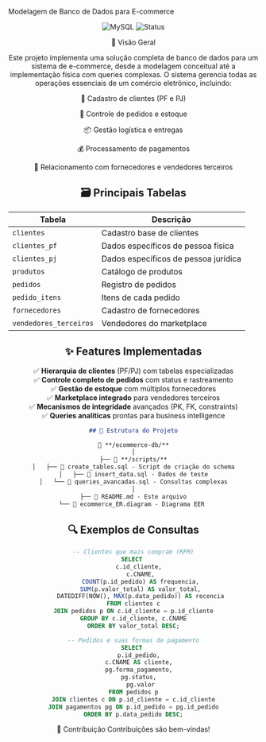
Modelagem de Banco de Dados para E-commerce
<div align="center"> <img src="https://img.shields.io/badge/MySQL-8.0+-blue?logo=mysql" alt="MySQL"> <img src="https://img.shields.io/badge/Status-Concluído-brightgreen" alt="Status"> 

📌 Visão Geral


Este projeto implementa uma solução completa de banco de dados para um sistema de e-commerce, desde a modelagem conceitual até a implementação física com queries complexas. O sistema gerencia todas as operações essenciais de um comércio eletrônico, incluindo:

👥 Cadastro de clientes (PF e PJ)

🛒 Controle de pedidos e estoque

📦 Gestão logística e entregas

💰 Processamento de pagamentos

🤝 Relacionamento com fornecedores e vendedores terceiros




## 🗃️ Principais Tabelas

| Tabela                | Descrição                          |
|-----------------------|------------------------------------|
| `clientes`            | Cadastro base de clientes          |
| `clientes_pf`         | Dados específicos de pessoa física |
| `clientes_pj`         | Dados específicos de pessoa jurídica |
| `produtos`            | Catálogo de produtos               |
| `pedidos`             | Registro de pedidos                |
| `pedido_itens`        | Itens de cada pedido               |
| `fornecedores`        | Cadastro de fornecedores           |
| `vendedores_terceiros`| Vendedores do marketplace          |






## ✨ Features Implementadas

✅ **Hierarquia de clientes** (PF/PJ) com tabelas especializadas  
✅ **Controle completo de pedidos** com status e rastreamento  
✅ **Gestão de estoque** com múltiplos fornecedores  
✅ **Marketplace integrado** para vendedores terceiros  
✅ **Mecanismos de integridade** avançados (PK, FK, constraints)  
✅ **Queries analíticas** prontas para business intelligence  


```markdown
## 📂 Estrutura do Projeto

📁 **/ecommerce-db/**
│
├── 📂 **/scripts/**
│   ├── 📄 create_tables.sql - Script de criação do schema
│   ├── 📄 insert_data.sql - Dados de teste
│   └── 📄 queries_avancadas.sql - Consultas complexas
│
├── 📄 README.md - Este arquivo
└── 📄 ecommerce_ER.diagram - Diagrama EER 
```

## 🔍 Exemplos de Consultas

```sql
-- Clientes que mais compram (RFM)
SELECT 
    c.id_cliente, 
    c.CNAME,
    COUNT(p.id_pedido) AS frequencia,
    SUM(p.valor_total) AS valor_total,
    DATEDIFF(NOW(), MAX(p.data_pedido)) AS recencia
FROM clientes c
JOIN pedidos p ON c.id_cliente = p.id_cliente
GROUP BY c.id_cliente, c.CNAME
ORDER BY valor_total DESC;

-- Pedidos e suas formas de pagamento
SELECT 
    p.id_pedido, 
    c.CNAME AS cliente, 
    pg.forma_pagamento, 
    pg.status, 
    pg.valor
FROM pedidos p
JOIN clientes c ON p.id_cliente = c.id_cliente
JOIN pagamentos pg ON p.id_pedido = pg.id_pedido
ORDER BY p.data_pedido DESC;
```

🤝 Contribuição
Contribuições são bem-vindas! 

